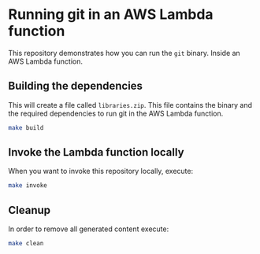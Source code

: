 # Running git in an AWS Lambda function

This repository demonstrates how you can run the `git` binary. Inside an AWS Lambda function.

## Building the dependencies

This will create a file called `libraries.zip`. This file contains the binary and the required dependencies to run git in the AWS Lambda function.

```bash
make build
```

## Invoke the Lambda function locally

When you want to invoke this repository locally, execute:

```bash
make invoke
```

## Cleanup

In order to remove all generated content execute:

```bash
make clean
```
